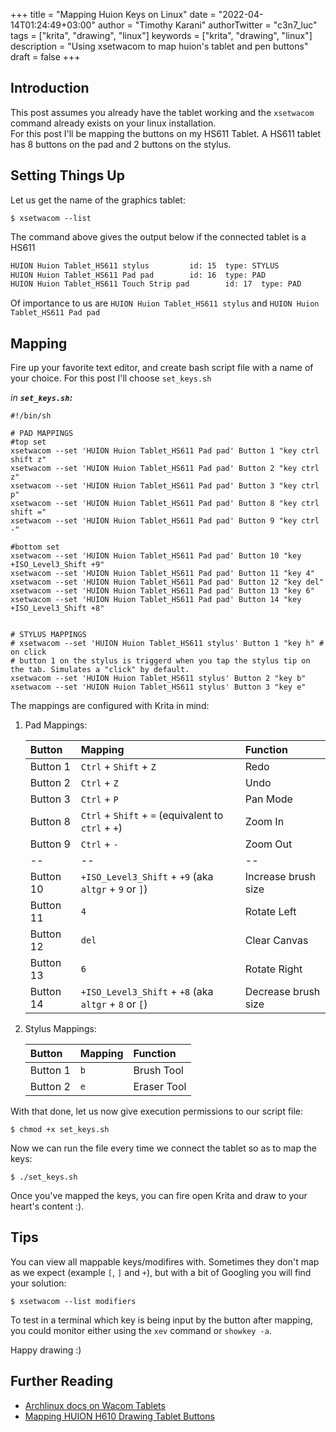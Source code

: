 +++
title = "Mapping Huion Keys on Linux"
date = "2022-04-14T01:24:49+03:00"
author = "Timothy Karani"
authorTwitter = "c3n7_luc"
tags = ["krita", "drawing", "linux"]
keywords = ["krita", "drawing", "linux"]
description = "Using xsetwacom to map huion's tablet and pen buttons"
draft = false
+++

## Introduction

This post assumes you already have the tablet working and the `xsetwacom` command already exists on your linux installation.  
For this post I'll be mapping the buttons on my HS611 Tablet. A HS611 tablet has 8 buttons on the pad and 2 buttons on the stylus.

## Setting Things Up

Let us get the name of the graphics tablet:

```shell
$ xsetwacom --list
```

The command above gives the output below if the connected tablet is a HS611

```txt
HUION Huion Tablet_HS611 stylus         id: 15  type: STYLUS
HUION Huion Tablet_HS611 Pad pad        id: 16  type: PAD
HUION Huion Tablet_HS611 Touch Strip pad        id: 17  type: PAD
```

Of importance to us are `HUION Huion Tablet_HS611 stylus` and `HUION Huion Tablet_HS611 Pad pad`

## Mapping

Fire up your favorite text editor, and create bash script file with a name of your choice. For this post I'll choose `set_keys.sh`

_in **`set_keys.sh`:**_

```shell
#!/bin/sh

# PAD MAPPINGS
#top set
xsetwacom --set 'HUION Huion Tablet_HS611 Pad pad' Button 1 "key ctrl shift z"
xsetwacom --set 'HUION Huion Tablet_HS611 Pad pad' Button 2 "key ctrl z"
xsetwacom --set 'HUION Huion Tablet_HS611 Pad pad' Button 3 "key ctrl p"
xsetwacom --set 'HUION Huion Tablet_HS611 Pad pad' Button 8 "key ctrl shift ="
xsetwacom --set 'HUION Huion Tablet_HS611 Pad pad' Button 9 "key ctrl -"

#bottom set
xsetwacom --set 'HUION Huion Tablet_HS611 Pad pad' Button 10 "key +ISO_Level3_Shift +9"
xsetwacom --set 'HUION Huion Tablet_HS611 Pad pad' Button 11 "key 4"
xsetwacom --set 'HUION Huion Tablet_HS611 Pad pad' Button 12 "key del"
xsetwacom --set 'HUION Huion Tablet_HS611 Pad pad' Button 13 "key 6"
xsetwacom --set 'HUION Huion Tablet_HS611 Pad pad' Button 14 "key +ISO_Level3_Shift +8"


# STYLUS MAPPINGS
# xsetwacom --set 'HUION Huion Tablet_HS611 stylus' Button 1 "key h" # on click
# button 1 on the stylus is triggerd when you tap the stylus tip on the tab. Simulates a "click" by default.
xsetwacom --set 'HUION Huion Tablet_HS611 stylus' Button 2 "key b"
xsetwacom --set 'HUION Huion Tablet_HS611 stylus' Button 3 "key e"
```

The mappings are configured with Krita in mind:

1. Pad Mappings:

   | Button    | Mapping                                               | Function            |
   | :-------- | :---------------------------------------------------- | :------------------ |
   | Button 1  | `Ctrl` + `Shift` + `Z`                                | Redo                |
   | Button 2  | `Ctrl` + `Z`                                          | Undo                |
   | Button 3  | `Ctrl` + `P`                                          | Pan Mode            |
   | Button 8  | `Ctrl` + `Shift` + `=` (equivalent to `ctrl` + `+`)   | Zoom In             |
   | Button 9  | `Ctrl` + `-`                                          | Zoom Out            |
   | --        | --                                                    | --                  |
   | Button 10 | `+ISO_Level3_Shift` + `+9` (aka `altgr` + `9` or `]`) | Increase brush size |
   | Button 11 | `4`                                                   | Rotate Left         |
   | Button 12 | `del`                                                 | Clear Canvas        |
   | Button 13 | `6`                                                   | Rotate Right        |
   | Button 14 | `+ISO_Level3_Shift` + `+8` (aka `altgr` + `8` or `[`) | Decrease brush size |

2. Stylus Mappings:

   | Button   | Mapping | Function    |
   | :------- | :------ | :---------- |
   | Button 1 | `b`     | Brush Tool  |
   | Button 2 | `e`     | Eraser Tool |

With that done, let us now give execution permissions to our script file:

```shell
$ chmod +x set_keys.sh
```

Now we can run the file every time we connect the tablet so as to map the keys:

```shell
$ ./set_keys.sh
```

Once you've mapped the keys, you can fire open Krita and draw to your heart's content :).

## Tips

You can view all mappable keys/modifires with. Sometimes they don't map as we expect (example `[`, `]` and `+`), but with a bit of Googling you will find your solution:

```shell
$ xsetwacom --list modifiers
```

To test in a terminal which key is being input by the button after mapping, you could monitor either using the `xev` command or `showkey -a`.

Happy drawing :)

## Further Reading

- [Archlinux docs on Wacom Tablets](https://wiki.archlinux.org/title/Wacom_tablet)
- [Mapping HUION H610 Drawing Tablet Buttons](https://isaacs.pw/2020/06/mapping-huion-h610-drawing-tablet-buttons/)
